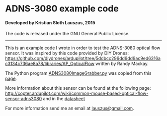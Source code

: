 # ADNS-3080 example code
#### Developed by Kristian Sloth Lauszus, 2015

The code is released under the GNU General Public License.
_________

This is an example code I wrote in order to test the ADNS-3080 optical flow sensor. It was inspired by this code provided by DIY Drones: <https://github.com/diydrones/ardupilot/tree/5ddbcc296dd6dd9ac9ed6316ac3134c736ae8a78/libraries/AP_OpticalFlow> written by Randy Mackay.

The Python program [ADNS3080ImageGrabber.py](ADNS3080ImageGrabber.py) was copied from this [page](https://github.com/diydrones/ardupilot/tree/5ddbcc296dd6dd9ac9ed6316ac3134c736ae8a78/libraries/AP_OpticalFlow/examples/ADNS3080ImageGrabber).

More information about this sensor can be found at the following page: <http://copter.ardupilot.com/wiki/common-mouse-based-optical-flow-sensor-adns3080> and in the [datasheet](adns_3080.pdf)

For more information send me an email at <lauszus@gmail.com>.